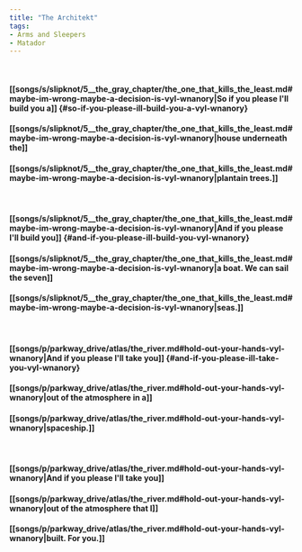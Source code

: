 ```yaml
---
title: "The Architekt"
tags:
- Arms and Sleepers
- Matador
---
```

&nbsp;
#### [[songs/s/slipknot/5__the_gray_chapter/the_one_that_kills_the_least.md#maybe-im-wrong-maybe-a-decision-is-vyl-wnanory|So if you please I'll build you a]] {#so-if-you-please-ill-build-you-a-vyl-wnanory}
#### [[songs/s/slipknot/5__the_gray_chapter/the_one_that_kills_the_least.md#maybe-im-wrong-maybe-a-decision-is-vyl-wnanory|house underneath the]]
#### [[songs/s/slipknot/5__the_gray_chapter/the_one_that_kills_the_least.md#maybe-im-wrong-maybe-a-decision-is-vyl-wnanory|plantain trees.]]
&nbsp;
#### [[songs/s/slipknot/5__the_gray_chapter/the_one_that_kills_the_least.md#maybe-im-wrong-maybe-a-decision-is-vyl-wnanory|And if you please I'll build you]] {#and-if-you-please-ill-build-you-vyl-wnanory}
#### [[songs/s/slipknot/5__the_gray_chapter/the_one_that_kills_the_least.md#maybe-im-wrong-maybe-a-decision-is-vyl-wnanory|a boat. We can sail the seven]]
#### [[songs/s/slipknot/5__the_gray_chapter/the_one_that_kills_the_least.md#maybe-im-wrong-maybe-a-decision-is-vyl-wnanory|seas.]]
&nbsp;
#### [[songs/p/parkway_drive/atlas/the_river.md#hold-out-your-hands-vyl-wnanory|And if you please I'll take you]] {#and-if-you-please-ill-take-you-vyl-wnanory}
#### [[songs/p/parkway_drive/atlas/the_river.md#hold-out-your-hands-vyl-wnanory|out of the atmosphere in a]]
#### [[songs/p/parkway_drive/atlas/the_river.md#hold-out-your-hands-vyl-wnanory|spaceship.]]
&nbsp;
#### [[songs/p/parkway_drive/atlas/the_river.md#hold-out-your-hands-vyl-wnanory|And if you please I'll take you]]
#### [[songs/p/parkway_drive/atlas/the_river.md#hold-out-your-hands-vyl-wnanory|out of the atmosphere that I]]
#### [[songs/p/parkway_drive/atlas/the_river.md#hold-out-your-hands-vyl-wnanory|built. For you.]]

